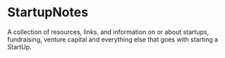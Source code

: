 # StartupNotes
A collection of resources, links, and information on or about startups, fundraising, venture capital and everything else that goes with starting a StartUp.

